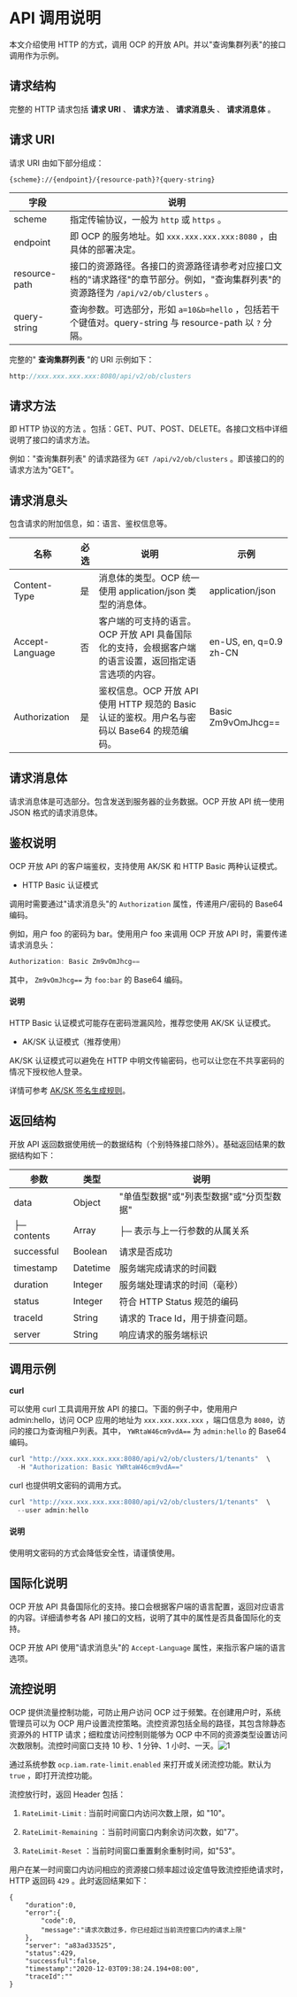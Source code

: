 # API 调用说明

本文介绍使用 HTTP 的方式，调用 OCP 的开放 API。并以"查询集群列表"的接口调用作为示例。

## 请求结构

完整的 HTTP 请求包括 **请求 URI** 、 **请求方法** 、 **请求消息头** 、 **请求消息体** 。

## 请求 URI

请求 URI 由如下部分组成：

```code
{scheme}://{endpoint}/{resource-path}?{query-string}
```

|      字段       |                                       说明                                        |
|---------------|---------------------------------------------------------------------------------|
| scheme        | 指定传输协议，一般为 `http` 或 `https` 。                                                   |
| endpoint      | 即 OCP 的服务地址。如 `xxx.xxx.xxx.xxx:8080` ，由具体的部署决定。                                   |
| resource-path | 接口的资源路径。各接口的资源路径请参考对应接口文档的"请求路径"的章节部分。例如，"查询集群列表"的资源路径为 `/api/v2/ob/clusters` 。 |
| query-string  | 查询参数。可选部分，形如 `a=10&b=hello` ，包括若干个键值对。query-string 与 resource-path 以 `?` 分隔。    |

完整的" **查询集群列表** "的 URI 示例如下：

```java
http://xxx.xxx.xxx.xxx:8080/api/v2/ob/clusters
```

## 请求方法

即 HTTP 协议的方法 。包括：GET、PUT、POST、DELETE。各接口文档中详细说明了接口的请求方法。

例如："查询集群列表" 的请求路径为 `GET /api/v2/ob/clusters` 。即该接口的的请求方法为"GET"。

## 请求消息头

包含请求的附加信息，如：语言、鉴权信息等。

|       名称        | 必选 |                              说明                               |                   示例                   |
|-----------------|----|---------------------------------------------------------------|----------------------------------------|
| Content-Type    | 是  | 消息体的类型。OCP 统一使用 application/json 类型的消息体。                      | application/json                       |
| Accept-Language | 否  | 客户端的可支持的语言。OCP 开放 API 具备国际化的支持，会根据客户端的语言设置，返回指定语言选项的内容。       | en-US, en, q=0.9 zh-CN |
| Authorization   | 是  | 鉴权信息。OCP 开放 API 使用 HTTP 规范的 Basic 认证的鉴权。用户名与密码以 Base64 的规范编码。 | Basic Zm9vOmJhcg==                     |

## 请求消息体

请求消息体是可选部分。包含发送到服务器的业务数据。OCP 开放 API 统一使用 JSON 格式的请求消息体。

## 鉴权说明

OCP 开放 API 的客户端鉴权，支持使用 AK/SK 和 HTTP Basic 两种认证模式。

* HTTP Basic 认证模式

 调用时需要通过"请求消息头"的 `Authorization` 属性，传递用户/密码的 Base64 编码。
  
  例如，用户 foo 的密码为 bar。使用用户 foo 来调用 OCP 开放 API 时，需要传递请求消息头：
  
  ```java
  Authorization: Basic Zm9vOmJhcg==
  ```
  
  其中， `Zm9vOmJhcg==` 为 `foo:bar` 的 Base64 编码。

  <main id="notice" type='explain'>
    <h4>说明</h4>
    <p>HTTP Basic 认证模式可能存在密码泄漏风险，推荐您使用 AK/SK 认证模式。</p>
  </main>

* AK/SK 认证模式（推荐使用）

 AK/SK 认证模式可以避免在 HTTP 中明文传输密码，也可以让您在不共享密码的情况下授权他人登录。
  
  详情可参考 [AK/SK 签名生成规则](3.1.ak-sk-sign-roles.md)。

## 返回结构

开放 API 返回数据使用统一的数据结构（个别特殊接口除外）。基础返回结果的数据结构如下：

|     参数      |    类型    |           说明            |
|-------------|----------|-------------------------|
| data        | Object   | "单值型数据"或"列表型数据"或"分页型数据" |
| ├─ contents | Array    | ├─  表示与上一行参数的从属关系       |
| successful  | Boolean  | 请求是否成功                  |
| timestamp   | Datetime | 服务端完成请求的时间戳             |
| duration    | Integer  | 服务端处理请求的时间（毫秒）          |
| status      | Integer  | 符合 HTTP Status 规范的编码    |
| traceId     | String   | 请求的 Trace Id，用于排查问题。    |
| server      | String   | 响应请求的服务端标识             |

## 调用示例

**curl**

可以使用 curl 工具调用开放 API 的接口。下面的例子中，使用用户 admin:hello，访问 OCP 应用的地址为 `xxx.xxx.xxx.xxx` ，端口信息为 `8080`，访问的接口为查询租户列表。其中， `YWRtaW46cm9vdA==` 为 `admin:hello` 的 Base64 编码。

```java
curl "http://xxx.xxx.xxx.xxx:8080/api/v2/ob/clusters/1/tenants"  \
  -H "Authorization: Basic YWRtaW46cm9vdA=="
```

curl 也提供明文密码的调用方式。

```java
curl "http://xxx.xxx.xxx.xxx:8080/api/v2/ob/clusters/1/tenants"  \
  --user admin:hello
```

  <main id="notice" type='explain'>
    <h4>说明</h4>
    <p>使用明文密码的方式会降低安全性，请谨慎使用。</p>
  </main>

## 国际化说明

OCP 开放 API 具备国际化的支持。接口会根据客户端的语言配置，返回对应语言的内容。详细请参考各 API 接口的文档，说明了其中的属性是否具备国际化的支持。

OCP 开放 API 使用"请求消息头"的 `Accept-Language` 属性，来指示客户端的语言选项。

## 流控说明

OCP 提供流量控制功能，可防止用户访问 OCP 过于频繁。在创建用户时，系统管理员可以为 OCP 用户设置流控策略。流控资源包括全局的路径，其包含除静态资源外的 HTTP 请求；细粒度访问控制则能够为 OCP 中不同的资源类型设置访问次数限制。流控时间窗口支持 10 秒、1 分钟、1 小时、一天。![1](https://help-static-aliyun-doc.aliyuncs.com/assets/img/zh-CN/9246790261/p273248.png)

通过系统参数 `ocp.iam.rate-limit.enabled` 来打开或关闭流控功能。默认为 `true` ，即打开流控功能。

流控放行时，返回 Header 包括：

1. `RateLimit-Limit` : 当前时间窗口内访问次数上限，如 "10"。

2. `RateLimit-Remaining` ：当前时间窗口内剩余访问次数，如"7"。

3. `RateLimit-Reset` ：当前时间窗口重置剩余重制时间，如"53"。

用户在某一时间窗口内访问相应的资源接口频率超过设定值导致流控拒绝请求时，HTTP 返回码 `429` 。此时返回结果如下：

```unknow
{
    "duration":0,
    "error":{
        "code":0,
        "message":"请求次数过多，你已经超过当前流控窗口内的请求上限"
    },
    "server": "a83ad33525",
    "status":429,
    "successful":false,
    "timestamp":"2020-12-03T09:38:24.194+08:00",
    "traceId":""
}
```
